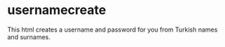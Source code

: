 # usernamecreate
This html creates a username and password for you from Turkish names and surnames.
